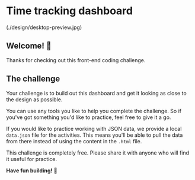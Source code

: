 # Time tracking dashboard

 (./design/desktop-preview.jpg)

## Welcome! 👋

Thanks for checking out this front-end coding challenge.
 

## The challenge

Your challenge is to build out this dashboard and get it looking as close to the design as possible.

You can use any tools you like to help you complete the challenge. So if you've got something you'd like to practice, feel free to give it a go.

If you would like to practice working with JSON data, we provide a local `data.json` file for the activities. This means you'll be able to pull the data from there instead of using the content in the `.html` file. 

This challenge is completely free. Please share it with anyone who will find it useful for practice.

**Have fun building!** 🚀
